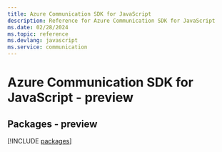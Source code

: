 ```yaml
---
title: Azure Communication SDK for JavaScript
description: Reference for Azure Communication SDK for JavaScript
ms.date: 02/28/2024
ms.topic: reference
ms.devlang: javascript
ms.service: communication
---
```

# Azure Communication SDK for JavaScript - preview
## Packages - preview
[!INCLUDE [packages](communication-index.md)]